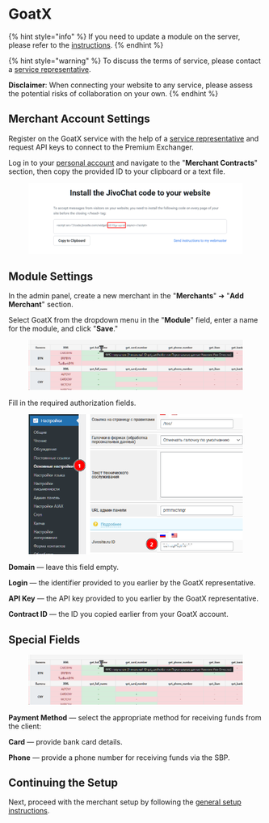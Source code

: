 # GoatX

{% hint style="info" %}
If you need to update a module on the server, please refer to the [instructions](https://premium.gitbook.io/main/osnovnye-nastroiki/faq/obnovlenie-failov-skripta-na-servere/kak-obnovit-faily-na-servere#moduli-merchantov-i-avtovyplat).
{% endhint %}

{% hint style="warning" %}
To discuss the terms of service, please contact a [service representative](https://t.me/polx_tokyo).

**Disclaimer**: When connecting your website to any service, please assess the potential risks of collaboration on your own.
{% endhint %}

## Merchant Account Settings

Register on the GoatX service with the help of a [service representative](https://t.me/polx_tokyo) and request API keys to connect to the Premium Exchanger.

Log in to your [personal account](https://goatx.me/) and navigate to the "**Merchant Contracts**" section, then copy the provided ID to your clipboard or a text file.

<figure><img src="../../../.gitbook/assets/image.png" alt=""><figcaption></figcaption></figure>

## Module Settings

In the admin panel, create a new merchant in the "**Merchants**" ➔ "**Add Merchant**" section.

Select GoatX from the dropdown menu in the "**Module**" field, enter a name for the module, and click "**Save**."

<figure><img src="../../../.gitbook/assets/image (1) (1).png" alt=""><figcaption></figcaption></figure>

Fill in the required authorization fields.

<figure><img src="../../../.gitbook/assets/image (1).png" alt=""><figcaption></figcaption></figure>

**Domain** — leave this field empty.

**Login** — the identifier provided to you earlier by the GoatX representative.

**API Key** — the API key provided to you earlier by the GoatX representative.

**Contract ID** — the ID you copied earlier from your GoatX account.

## Special Fields

<figure><img src="../../../.gitbook/assets/image (2).png" alt=""><figcaption></figcaption></figure>

**Payment Method** — select the appropriate method for receiving funds from the client:

**Card** — provide bank card details.

**Phone** — provide a phone number for receiving funds via the SBP.

## Continuing the Setup

Next, proceed with the merchant setup by following the [general setup instructions](https://premium.gitbook.io/rukovodstvo-polzovatelya/osnovnye-nastroiki/merchanty-i-avtovyplaty/merchanty/obshie-nastroiki-merchantov).